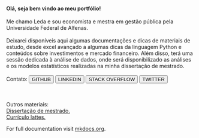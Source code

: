 #### **Olá, seja bem vindo ao meu portfólio!**

Me chamo Leda e sou economista e mestra em gestão pública pela Universidade Federal de Alfenas.
</br>
</br>
Deixarei disponíveis aqui algumas documentações e dicas de materiais de estudo, desde excel avançado a algumas dicas da linguagem Python e conteúdos sobre investimentos e mercado financeiro. Além disso, terá uma sessão dedicada à análise de dados, onde será disponibilizado as análises e os modelos estatísticos realizadas na minha dissertação de mestrado.
</br>
</br>
Contato:
<button onclick="window.open('https://github.com/LedaGrasiele');">GITHUB</button>
<button onclick="window.open('https://www.linkedin.com/in/leda-grasiele-oliveira/');">LINKEDIN</button>
<button onclick="window.open('https://stackoverflow.com/users/8821525/leda-grasiele');">STACK OVERFLOW</button>
<button onclick="window.open('https://twitter.com/LedaGrasiele');">TWITTER</button>

</br>
</br>
Outros materiais: </br>
<a href="https://drive.google.com/open?id=1Kql_KAfEerWjGXX89nBWbgDGTVAI5YHd" target="_blank">Dissertação de mestrado.</a> </br>
<a href="http://lattes.cnpq.br/4290292249030057" target="_blank">Currículo lattes.</a> </br>


For full documentation visit [mkdocs.org](https://mkdocs.org).

